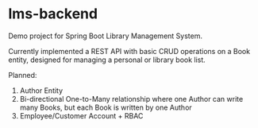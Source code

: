 # lms-backend
Demo project for Spring Boot Library Management System.

Currently implemented a REST API with basic CRUD operations on a Book entity, designed for managing a personal or library book list.

Planned: 
1. Author Entity
2. Bi-directional One-to-Many relationship where one Author can write many Books, but each Book is written by one Author
3. Employee/Customer Account + RBAC
